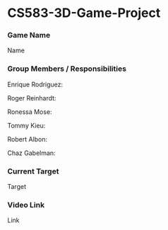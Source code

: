 # CS583-3D-Game-Project

### Game Name

Name

### Group Members / Responsibilities

Enrique Rodriguez:

Roger Reinhardt:

Ronessa Mose:

Tommy Kieu:

Robert Albon:

Chaz Gabelman:

### Current Target

Target

### Video Link

Link

